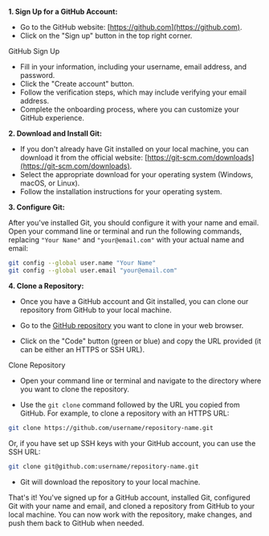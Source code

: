 **1. Sign Up for a GitHub Account:**

- Go to the GitHub website: [https://github.com](https://github.com).
- Click on the "Sign up" button in the top right corner.

GitHub Sign Up

- Fill in your information, including your username, email address, and password.
- Click the "Create account" button.
- Follow the verification steps, which may include verifying your email address.
- Complete the onboarding process, where you can customize your GitHub experience.

**2. Download and Install Git:**

- If you don't already have Git installed on your local machine, you can download it from the official website: [https://git-scm.com/downloads](https://git-scm.com/downloads).
- Select the appropriate download for your operating system (Windows, macOS, or Linux).
- Follow the installation instructions for your operating system.

**3. Configure Git:**

After you've installed Git, you should configure it with your name and email. Open your command line or terminal and run the following commands, replacing `"Your Name"` and `"your@email.com"` with your actual name and email:

```bash
git config --global user.name "Your Name"
git config --global user.email "your@email.com"
```

**4. Clone a Repository:**

- Once you have a GitHub account and Git installed, you can clone our repository from GitHub to your local machine.

- Go to the [GitHub repository]([url](https://github.com/Octophi/mall-assassins/tree/main)) you want to clone in your web browser.

- Click on the "Code" button (green or blue) and copy the URL provided (it can be either an HTTPS or SSH URL).

Clone Repository

- Open your command line or terminal and navigate to the directory where you want to clone the repository.

- Use the `git clone` command followed by the URL you copied from GitHub. For example, to clone a repository with an HTTPS URL:

```bash
git clone https://github.com/username/repository-name.git
```

Or, if you have set up SSH keys with your GitHub account, you can use the SSH URL:

```bash
git clone git@github.com:username/repository-name.git
```

- Git will download the repository to your local machine.

That's it! You've signed up for a GitHub account, installed Git, configured Git with your name and email, and cloned a repository from GitHub to your local machine. You can now work with the repository, make changes, and push them back to GitHub when needed.
